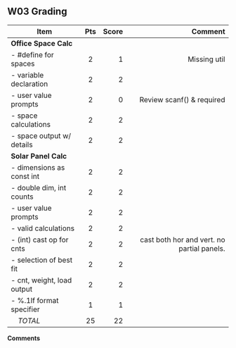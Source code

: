 ## W03 Grading ##

| Item                      | Pts | Score | Comment |
|---------------------------|:---:|------:|--------:|
| **Office Space Calc**     |     |       |  |
| - #define for spaces      | 2   |  1    |Missing util  |
| - variable declaration    | 2   |  2    |  |
| - user value prompts      | 2   |  0    |Review scanf() & required  |
| - space calculations      | 2   |  2    |  |
| - space output w/ details | 2   |  2    |  |
| **Solar Panel Calc**      |     |       |  |
| - dimensions as const int | 2   |  2    |  |
| - double dim, int counts  | 2   |  2    |  |
| - user value prompts      | 2   |  2    |  |
| - valid calculations      | 2   |  2    |  |
| - (int) cast op for cnts  | 2   |  2    | cast both hor and vert. no partial panels. |
| - selection of best fit   | 2   |  2    |  |
| - cnt, weight, load output| 2   |  2    |  |
| - %.1lf format specifier  | 1   |  1    |  |
| &emsp;*TOTAL*             | 25  |  22   |  |

**Comments**


